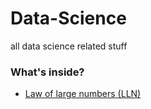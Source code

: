 # Data-Science
all data science related stuff

### What's inside?

* [Law of large numbers (LLN)](LLN)